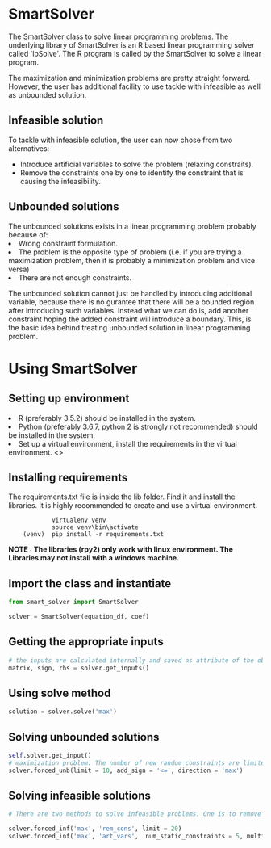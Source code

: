 <h1>SmartSolver</h1>
The SmartSolver class to solve linear programming problems. The underlying library of SmartSolver is an R based linear programming solver called 'lpSolve'. The R program is called by the SmartSolver to solve a linear program.

The maximization and minimization problems are pretty straight forward. However, the user has additional facility to use tackle with infeasible as well as unbounded solution.

<h2>Infeasible solution</h2>
To tackle with infeasible solution, the user can now chose from two alternatives:
<ul>
    <li> Introduce artificial variables to solve the problem (relaxing constraits).</li>
    <li> Remove the constraints one by one to identify the constraint that is causing the infeasibility.</li>
</ul>

<h2>Unbounded solutions</h2>
The unbounded solutions exists in a linear programming problem probably because of:
<li>Wrong constraint formulation.
<li> The problem is the opposite type of problem (i.e. if you are trying a maximization problem, then it is probably a minimization problem and vice versa)
<li> There are not enough constraints.

The unbounded solution cannot just be handled by introducing additional variable, because there is no gurantee that there will be a bounded region after introducing such variables. Instead what we can do is, add another constraint hoping the added constraint will introduce a boundary. This, is the basic idea behind treating unbounded solution in linear programming problem.

<h1>Using SmartSolver</h1>
<h2>Setting up environment</h2>

<li> R (preferably 3.5.2) should be installed in the system.
<li> Python (preferably 3.6.7, python 2 is strongly not recommended) should be installed in the system. 
<li> Set up a virtual environment, install the requirements in the virtual environment.
<>

<h2>Installing requirements</h2>
The requirements.txt file is inside the lib folder. Find it and install the libraries. It is highly recommended to create and use a virtual environment.

```
            virtualenv venv
            source venv\bin\activate
    (venv)  pip install -r requirements.txt
```
**NOTE : The libraries (rpy2) only work with linux environment. The Libraries may not install with a windows machine.** 

<h2>Import the class and instantiate</h2>

```python
from smart_solver import SmartSolver

solver = SmartSolver(equation_df, coef)
```

<h2>Getting the appropriate inputs</h2>

```python
# the inputs are calculated internally and saved as attribute of the object as well.
matrix, sign, rhs = solver.get_inputs()
```

<h2>Using solve method</h2>

```python
solution = solver.solve('max')
```

<h2>Solving unbounded solutions</h2>

```python
self.solver.get_input()
# maximization problem. The number of new random constraints are limited by limit parameter. The add_sign parameter is the direction for the newly formed constraint
solver.forced_unb(limit = 10, add_sign = '<=', direction = 'max')
```

<h2>Solving infeasible solutions</h2>

```python
# There are two methods to solve infeasible problems. One is to remove constraint and another one is to relax the constraints. The  static constraints are all the constraints except the thresholds.

solver.forced_inf('max', 'rem_cons', limit = 20)
solver.forced_inf('max', 'art_vars',  num_static_constraints = 5, multiplier = 1000)
```

